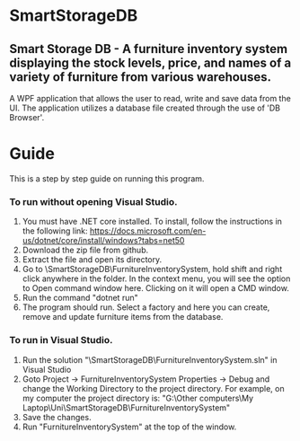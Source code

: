 ﻿# SmartStorageDB
## Smart Storage DB - A furniture inventory system displaying the stock levels, price, and names of a variety of furniture from various warehouses.
A WPF application that allows the user to read, write and save data from the UI. 
The application utilizes a database file created through the use of 'DB Browser'.


# Guide

This is a step by step guide on running this program.

### To run without opening Visual Studio.
1. You must have .NET core installed. To install, follow the instructions in the following link: https://docs.microsoft.com/en-us/dotnet/core/install/windows?tabs=net50
2. Download the zip file from github. 
3. Extract the file and open its directory.
4. Go to \SmartStorageDB\FurnitureInventorySystem, hold shift and right click anywhere in the folder. In the context menu, you will see the option to Open command window here. Clicking on it will open a CMD window.
5. Run the command "dotnet run"
6. The program should run. Select a factory and here you can create, remove and update furniture items from the database.

### To run in Visual Studio.
1. Run the solution "\SmartStorageDB\FurnitureInventorySystem.sln" in Visual Studio
2. Goto Project -> FurnitureInventorySystem Properties -> Debug and change the Working Directory to the project directory. For example, on my computer the project directory is: "G:\Other computers\My Laptop\Uni\SmartStorageDB\FurnitureInventorySystem"
3. Save the changes.
4. Run "FurnitureInventorySystem" at the top of the window.
